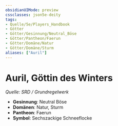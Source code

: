 ```yaml
---
obsidianUIMode: preview
cssclasses: json5e-deity
tags:
- Quelle/5e/Players_Handbook
- Götter
- Götter/Gesinnung/Neutral_Böse
- Götter/Pantheon/Faerun
- Götter/Domäne/Natur
- Götter/Domäne/Sturm
aliases: ["Auril"]
---
```

# Auril, Göttin des Winters
*Quelle: SRD / Grundregelwerk* 

- **Gesinnung**: Neutral Böse
- **Domänen**: Natur, Sturm
- **Pantheon**: Faerun
- **Symbol**: Sechszackige Schneeflocke